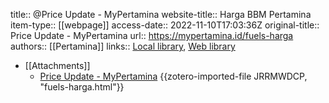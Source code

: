 title:: @Price Update - MyPertamina
website-title:: Harga BBM Pertamina
item-type:: [[webpage]]
access-date:: 2022-11-10T17:03:36Z
original-title:: Price Update - MyPertamina
url:: https://mypertamina.id/fuels-harga
authors:: [[Pertamina]]
links:: [Local library](zotero://select/library/items/IIQI3YJ7), [Web library](https://www.zotero.org/users/9756735/items/IIQI3YJ7)

- [[Attachments]]
	- [Price Update - MyPertamina](https://mypertamina.id/fuels-harga) {{zotero-imported-file JRRMWDCP, "fuels-harga.html"}}